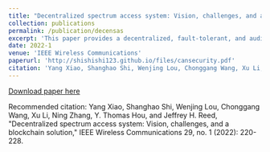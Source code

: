 ```yaml
---
title: "Decentralized spectrum access system: Vision, challenges, and a blockchain solution"
collection: publications
permalink: /publication/decensas
excerpt: 'This paper provides a decentralized, fault-tolerant, and auditable SAS'
date: 2022-1
venue: 'IEEE Wireless Communications'
paperurl: 'http://shishishi123.github.io/files/cansecurity.pdf'
citation: 'Yang Xiao, Shanghao Shi, Wenjing Lou, Chonggang Wang, Xu Li, Ning Zhang, Y. Thomas Hou, and Jeffrey H. Reed, "Decentralized spectrum access system: Vision, challenges, and a blockchain solution," IEEE Wireless Communications 29, no. 1 (2022): 220-228.'
---
```


 
[Download paper here](http://shishishi123.github.io/files/cansecurity.pdf)

Recommended citation: Yang Xiao, Shanghao Shi, Wenjing Lou, Chonggang Wang, Xu Li, Ning Zhang, Y. Thomas Hou, and Jeffrey H. Reed, "Decentralized spectrum access system: Vision, challenges, and a blockchain solution," IEEE Wireless Communications 29, no. 1 (2022): 220-228.


